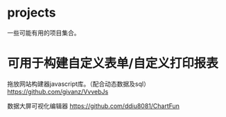 # projects
一些可能有用的项目集合。

# 可用于构建自定义表单/自定义打印报表
拖放网站构建器javascript库。（配合动态数据及sql）
https://github.com/givanz/VvvebJs

数据大屏可视化编辑器
https://github.com/ddiu8081/ChartFun
